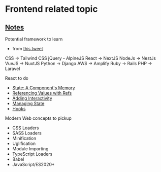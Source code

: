 # Frontend related topic

## [Notes](notes/README.md)


Potential framework to learn

- from [this tweet](https://twitter.com/csaba_kissi/status/1632061904498589696?s=20)

CSS → Tailwind CSS
jQuery - AlpineJS
React → NextJS
NodeJs → NestJs
VueJS → NuxtJS
Python → Django
AWS → Amplify
Ruby → Rails
PHP → Laravel

React to do

- [State: A Component's Memory](https://beta.reactjs.org/learn/state-a-components-memory#)
- [Referencing Values with Refs](https://beta.reactjs.org/learn/referencing-values-with-refs)
- [Adding Interactivity](https://beta.reactjs.org/learn/adding-interactivity)
- [Managing State](https://beta.reactjs.org/learn/managing-state)
- [Hooks](https://beta.reactjs.org/reference/react)

Modern Web concepts to pickup

- CSS Loaders
- SASS Loaders
- Minification
- Uglification
- Module Importing
- TypeScript Loaders
- Babel
- JavaScript/ES2020+